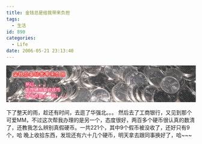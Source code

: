```yaml
---
title: 金钱总是给我带来负担
tags:
  - 生活
id: 890
categories:
  - Life
date: 2006-05-21 23:13:40
---
```


![](/images/2006/05/21_2006-5-529166972_12731.gif)

下了整天的雨，趁还有时间，去逛了华强北。。。
然后去了工商银行，又见到那个可爱MM，不过这次帮我办理的是另一个，态度很好，两百多个硬币很认真的数清了，还教我怎么辨别真假硬币。一共221个，其中9个假币被没收了，还好只有9个，哈
晚上收拾东西，发现还有六十几个硬币，明天拿去跟同事换好了，哈~~~